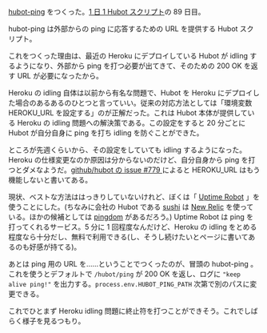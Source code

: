 [hubot-ping][gh:bouzuya/hubot-ping] をつくった。[1 日 1 Hubot スクリプト][hubot-script-per-day]の 89 日目。

hubot-ping は外部からの ping に応答するための URL を提供する Hubot スクリプト。

これをつくった理由は、最近の Heroku にデプロイしている Hubot が idling するようになり、外部から ping を打つ必要が出てきて、そのための 200 OK を返す URL が必要になったから。

Heroku の idling 自体は以前から有名な問題で、Hubot を Heroku にデプロイした場合のあるあるのひとつと言っていい。従来の対応方法としては「環境変数 HEROKU_URL を設定する」のが正解だった。これは Hubot 本体が提供している Heroku の idling 問題への解決策である。この設定をすると 20 分ごとに Hubot が自分自身に ping を打ち idling を防ぐことができた。

ところが先週くらいから、その設定をしていても idling するようになった。Heroku の仕様変更なのか原因は分からないのだけど、自分自身から ping を打つとダメなようだ。[github/hubot の issue #779 ](https://github.com/github/hubot/issues/779) によると HEROKU_URL はもう機能しないと書いてある。

現状、ベストな方法ははっきりしていないけれど、ぼくは「 [Uptime Robot][uptimerobot] 」を使うことにした。(ちなみに会社の Hubot である [sushi][gh:faithcreates/sushi] は [New Relic][newrelic] を使っている。ほかの候補としては [pingdom][] があるだろう。) Uptime Robot は ping を打ってくれるサービス。5 分に 1 回程度なんだけど、Heroku の idling をとめる程度なら十分だし、無料で利用できる(し、そうし続けたいとページに書いてあるのも好感が持てる)。

あとは ping 用の URL を……ということでつくったのが、冒頭の hubot-ping 。これを使うとデフォルトで `/hubot/ping` が 200 OK を返し、ログに `"keep alive ping!"` を出力する。`process.env.HUBOT_PING_PATH` 次第で別のパスに変更できる。

これでひとまず Heroku idling 問題に終止符を打つことができそう。これでしばらく様子を見るつもり。

[uptimerobot]: https://uptimerobot.com/
[newrelic]: http://newrelic.com/
[pingdom]: https://www.pingdom.com/
[gh:faithcreates/sushi]: https://github.com/faithcreates/sushi
[gh:bouzuya/hubot-ping]: https://github.com/bouzuya/hubot-ping
[hubot-script-per-day]: http://blog.bouzuya.net/posts?tags=hubot-script-per-day
